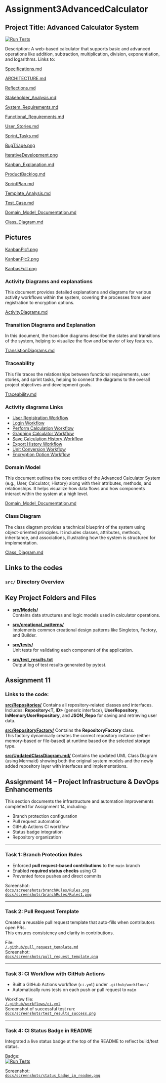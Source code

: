 # Assignment3AdvancedCalculator
## Project Title: Advanced Calculator System 
[![Run Tests](https://github.com/SiphokaziCele/Assignment3AdvancedCalculator/actions/workflows/ci.yml/badge.svg)](https://github.com/SiphokaziCele/Assignment3AdvancedCalculator/actions/workflows/ci.yml)

Description: A web-based calculator that supports basic and advanced operations like addition, subtraction, multiplication, division, exponentiation, and logarithms. 
Links to:

[Specifications.md](Specifications.md)
    
[ARCHITECTURE.md](ARCHITECTURE.md)
   
[Reflections.md](Reflections.md)

[Stakeholder_Analysis.md](Stakeholder_Analysis.md)

[System_Requirements.md](System_Requirements.md)

[Functional_Requirements.md](Functional_Requirements.md)

[User_Stories.md](User_Stories.md)

[Sprint_Tasks.md](Sprint_Tasks.md)

[BugTriage.png](BugTriage.png)

[IterativeDevelopment.png](IterativeDevelopment.png)

[Kanban_Explanation.md](Kanban_Explanation.md)

[ProductBacklog.md](ProductBacklog.md)

[SprintPlan.md](SprintPlan.md)

[Template_Analysis.md](Template_Analysis.md)

[Test_Case.md](Test_Case.md)

[Domain_Model_Documentation.md](Domain_Model_Documentation.md) 

[Class_Diagram.md](ClassDiagram.md) 


## Pictures
[KanbanPic1.png](KanbanPic1.png)

[KanbanPic2.png](KanbanPic2.png)

[KanbasFull.png](KanbasFull.png)

### Activity Diagrams and explanations  
This document provides detailed explanations and diagrams for various activity workflows within the system, covering the processes from user registration to encryption options.

[ActivityDiagrams.md](ActivityDiagrams.md)

### Transition Diagrams and Explanation
In this document, the transition diagrams describe the states and transitions of the system, helping to visualize the flow and behavior of key features.

[TransistionDiagrams.md](TransitionDiagrams.md)

### Traceability
This file traces the relationships between functional requirements, user stories, and sprint tasks, helping to connect the diagrams to the overall project objectives and development goals.

[Traceability.md](Traceability.md)
      
### Activity diagrams Links

- [User Registration Workflow](https://www.mermaidchart.com/raw/37f5f7b5-2b06-4f47-af30-bcd8baa1b8e2?theme=light&version=v0.1&format=svg)
- [Login Workflow](https://www.mermaidchart.com/raw/c3c0a77b-ecb3-43a4-a46e-f7023bf38f6c?theme=light&version=v0.1&format=svg)
- [Perform Calculation Workflow](https://www.mermaidchart.com/raw/38715718-de2b-4ec5-8c5d-ce6f669e07a2?theme=light&version=v0.1&format=svg)
- [Graphing Calculator Workflow](https://www.mermaidchart.com/raw/91558cfb-f535-4525-a8bd-6fad6ef71a66?theme=light&version=v0.1&format=svg)
- [Save Calculation History Workflow](https://www.mermaidchart.com/raw/df731fbf-4167-4bca-8bf4-c5bec9c0d7de?theme=light&version=v0.1&format=svg)
- [Export History Workflow](https://www.mermaidchart.com/raw/ccd7b04b-d1dd-43ef-be4d-161d51bd0589?theme=light&version=v0.1&format=svg)
- [Unit Conversion Workflow](https://www.mermaidchart.com/raw/24e32ebe-44f7-4cf8-87f0-2ab0b41d4398?theme=light&version=v0.1&format=svg)
- [Encryption Option Workflow](https://www.mermaidchart.com/raw/a2974b2e-27a8-4bb8-a746-e05be11bace5?theme=light&version=v0.1&format=svg)

### Domain Model
This document outlines the core entities of the Advanced Calculator System (e.g., User, Calculator, History) along with their attributes, methods, and relationships. It helps visualize how data flows and how components interact within the system at a high level.

[Domain_Model_Documentation.md](Domain_Model_Documentation.md) 

### Class Diagram
The class diagram provides a technical blueprint of the system using object-oriented principles. It includes classes, attributes, methods, inheritance, and associations, illustrating how the system is structured for implementation.

[Class_Diagram.md](ClassDiagram.md) 

## Links to the codes
###  `src/` Directory Overview

## Key Project Folders and Files

- [**src/Models/**](https://github.com/SiphokaziCele/Assignment3AdvancedCalculator/tree/main/src/Models)  
  Contains data structures and logic models used in calculator operations.

- [**src/creational_patterns/**](https://github.com/SiphokaziCele/Assignment3AdvancedCalculator/tree/main/src/creational_patterns)  
  Implements common creational design patterns like Singleton, Factory, and Builder.

- [**src/tests/**](https://github.com/SiphokaziCele/Assignment3AdvancedCalculator/tree/main/src/tests)  
  Unit tests for validating each component of the application.

- [**src/test_results.txt**](https://github.com/SiphokaziCele/Assignment3AdvancedCalculator/blob/main/src/test_results.txt)  
  Output log of test results generated by pytest.

## Assignment 11

### Links to the code:
[**src/Repositories/**](https://github.com/SiphokaziCele/Assignment3AdvancedCalculator/tree/main/src/Repositories)
Contains all repository-related classes and interfaces.  
  Includes: **Repository<T, ID>** (generic interface), **UserRepository**, **InMemoryUserRepository**, and **JSON_Repo** for saving and retrieving user data.

[**src/RepositoryFactory/**](https://github.com/SiphokaziCele/Assignment3AdvancedCalculator/tree/main/src/RepositoryFactory)
Contains the **RepositoryFactory** class.  
  This factory dynamically creates the correct repository instance (either memory-based or file-based) at runtime based on the selected storage type.
  
[**src/UpdatedClassDiagram.md/**](https://github.com/SiphokaziCele/Assignment3AdvancedCalculator/tree/main/src/UpdatedClassDiagram.md)
Contains the updated UML Class Diagram (using Mermaid) showing both the original system models and the newly added repository layer with interfaces and implementations.

## Assignment 14 – Project Infrastructure & DevOps Enhancements

This section documents the infrastructure and automation improvements completed for Assignment 14, including:

- Branch protection configuration  
- Pull request automation  
- GitHub Actions CI workflow  
- Status badge integration  
- Repository organization

---

### Task 1: Branch Protection Rules

- Enforced **pull request-based contributions** to the `main` branch
- Enabled **required status checks** using CI
- Prevented force pushes and direct commits

 Screenshot:  
[`docs/screenshots/branchRules/Rules.png`](docs/screenshots/BranchRules/Rules.png)
[`docs/screenshots/branchRules/Rules1.png`](docs/screenshots/BranchRules/Rules1.png)


---

### Task 2: Pull Request Template

Created a reusable pull request template that auto-fills when contributors open PRs.  
This ensures consistency and clarity in contributions.

 File:  
[`/.github/pull_request_template.md`](https://github.com/SiphokaziCele/Assignment3AdvancedCalculator/pull/12)  
 Screenshot:  
[`docs/screenshots/pull_request_template.png`](docs/screenshots/pull_request_template.png)

---

### Task 3: CI Workflow with GitHub Actions

- Built a GitHub Actions workflow (`ci.yml`) under `.github/workflows/`
- Automatically runs tests on each push or pull request to `main`

 Workflow file:  
[`/.github/workflows/ci.yml`](.github/workflows/ci.yml)  
 Screenshot of successful test run:  
[`docs/screenshots/test_results_success.png`](docs/screenshots/test_results_success.png)

---

### Task 4: CI Status Badge in README

Integrated a live status badge at the top of the README to reflect build/test status.

 Badge:  
[![Run Tests](https://github.com/SiphokaziCele/Assignment3AdvancedCalculator/actions/workflows/ci.yml/badge.svg)](https://github.com/SiphokaziCele/Assignment3AdvancedCalculator/actions/workflows/ci.yml)

 Screenshot:  
[`docs/screenshots/status_badge_in_readme.png`](docs/screenshots/status_badge_in_readme.png)






   
